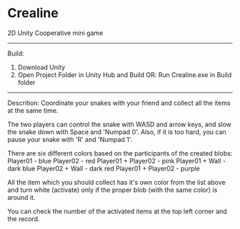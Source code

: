 # Crealine
 2D Unity Cooperative mini game

-----------------------------------------------
Build:
1. Download Unity
2. Open Project Folder in Unity Hub and Build
OR:
Run Crealine.exe in Build folder
-----------------------------------------------
Descrition:
 Coordinate your snakes with your friend and collect all the items at the same time.

 The two players can control the snake with WASD and arrow keys,
 and slow the snake down with Space and 'Numpad 0'.
 Also, if it is too hard, you can pause your snake with 'R' and 'Numpad 1'.

 There are six different colors based on the participants of the created blobs:
 Player01 - blue
 Player02 - red
 Player01 + Player02 - pink
 Player01 + Wall - dark blue
 Player02 + Wall - dark red
 Player01 + Player02 - purple

 All the item which you should collect has it's own color from the list above
 and turn white (activate) only if the proper blob (with the same color) is around it.

 You can check the number of the activated items at the top left corner and the record. 